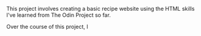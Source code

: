 This project involves creating a basic recipe website using the HTML skills I've learned from The Odin Project so far.

Over the course of this project, I 